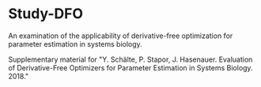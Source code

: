 # Study-DFO
An examination of the applicability of derivative-free optimization for parameter estimation in systems biology.

Supplementary material for "Y. Schälte, P. Stapor, J. Hasenauer. Evaluation of Derivative-Free Optimizers for Parameter Estimation in Systems Biology. 2018."

